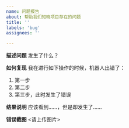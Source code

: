 ```yaml
---
name: 问题报告
about: 帮助我们知晓项目存在的问题
title: ''
labels: 'bug'
assignees: ''

---
```


**描述问题**
发生了什么？

**如何复现**
我在进行如下操作的时候，机器人出错了：
1. 第一步
2. 第二步
3. 第三步，此时发生了错误

**结果说明**
应该看到……，但是却发生了……

**错误截图**
<请上传图片>
